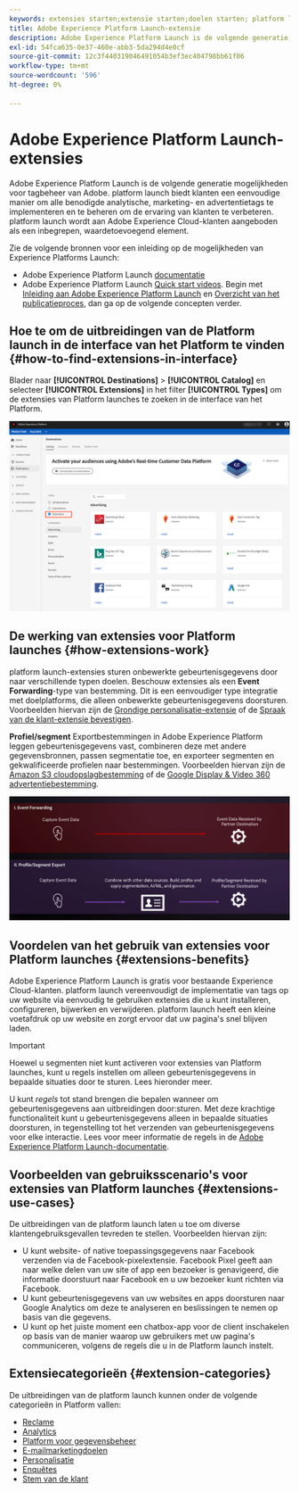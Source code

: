```yaml
---
keywords: extensies starten;extensie starten;doelen starten; platform launch extensies;platform launch extensie;platform launch doelen
title: Adobe Experience Platform Launch-extensie
description: Adobe Experience Platform Launch is de volgende generatie mogelijkheden voor tagbeheer van Adobe. platform launch biedt klanten een eenvoudige manier om alle benodigde analytische, marketing- en advertentietags te implementeren en te beheren om de ervaring van klanten te verbeteren.
exl-id: 54fca635-0e37-460e-abb3-5da294d4e0cf
source-git-commit: 12c3f440319046491054b3ef3ec404798bb61f06
workflow-type: tm+mt
source-wordcount: '596'
ht-degree: 0%

---
```


# Adobe Experience Platform Launch-extensies

Adobe Experience Platform Launch is de volgende generatie mogelijkheden voor tagbeheer van Adobe. platform launch biedt klanten een eenvoudige manier om alle benodigde analytische, marketing- en advertentietags te implementeren en te beheren om de ervaring van klanten te verbeteren. platform launch wordt aan Adobe Experience Cloud-klanten aangeboden als een inbegrepen, waardetoevoegend element.

Zie de volgende bronnen voor een inleiding op de mogelijkheden van Experience Platforms Launch:

- Adobe Experience Platform Launch [documentatie](https://experienceleague.adobe.com/docs/launch/using/home.html)
- Adobe Experience Platform Launch [Quick start videos](../../../tags/quick-start/videos.md). Begin met [Inleiding aan Adobe Experience Platform Launch](https://www.youtube.com/embed/rwqqkG1SERU) en [Overzicht van het publicatieproces](https://helpx.adobe.com/analytics/how-to/adobe-launch-publishing-process.html), dan ga op de volgende concepten verder.

## Hoe te om de uitbreidingen van de Platform launch in de interface van het Platform te vinden {#how-to-find-extensions-in-interface}

Blader naar **[!UICONTROL Destinations]** > **[!UICONTROL Catalog]** en selecteer **[!UICONTROL Extensions]** in het filter **[!UICONTROL Types]** om de extensies van Platform launches te zoeken in de interface van het Platform.

![Extensies, filter in de interface](../../assets/catalog/launch-extensions/filter.png)

## De werking van extensies voor Platform launches {#how-extensions-work}

platform launch-extensies sturen onbewerkte gebeurtenisgegevens door naar verschillende typen doelen. Beschouw extensies als een **Event Forwarding**-type van bestemming. Dit is een eenvoudiger type integratie met doelplatforms, die alleen onbewerkte gebeurtenisgegevens doorsturen. Voorbeelden hiervan zijn de [Grondige personalisatie-extensie](../personalization/gainsight.md) of de [Spraak van de klant-extensie bevestigen](../voice/confirmit-digital-feedback.md).

**Profiel/segment** Exportbestemmingen in Adobe Experience Platform leggen gebeurtenisgegevens vast, combineren deze met andere gegevensbronnen, passen segmentatie toe, en exporteer segmenten en gekwalificeerde profielen naar bestemmingen. Voorbeelden hiervan zijn de [Amazon S3 cloudopslagbestemming](../cloud-storage/amazon-s3.md) of de [Google Display &amp; Video 360 advertentiebestemming](../advertising/google-dv360.md).

![Extensies van Experience Platforms Launch vergeleken met andere bestemmingen](../../assets/common/launch-and-other-destinations.png)

## Voordelen van het gebruik van extensies voor Platform launches {#extensions-benefits}

Adobe Experience Platform Launch is gratis voor bestaande Experience Cloud-klanten. platform launch vereenvoudigt de implementatie van tags op uw website via eenvoudig te gebruiken extensies die u kunt installeren, configureren, bijwerken en verwijderen. platform launch heeft een kleine voetafdruk op uw website en zorgt ervoor dat uw pagina&#39;s snel blijven laden.

>[!IMPORTANT]
>
>Hoewel u segmenten niet kunt activeren voor extensies van Platform launches, kunt u regels instellen om alleen gebeurtenisgegevens in bepaalde situaties door te sturen. Lees hieronder meer.

U kunt *regels* tot stand brengen die bepalen wanneer om gebeurtenisgegevens aan uitbreidingen door:sturen. Met deze krachtige functionaliteit kunt u gebeurtenisgegevens alleen in bepaalde situaties doorsturen, in tegenstelling tot het verzenden van gebeurtenisgegevens voor elke interactie. Lees voor meer informatie de regels in de [Adobe Experience Platform Launch-documentatie](../../../tags/ui/managing-resources/rules.md).

## Voorbeelden van gebruiksscenario&#39;s voor extensies van Platform launches {#extensions-use-cases}

De uitbreidingen van de platform launch laten u toe om diverse klantengebruiksgevallen tevreden te stellen. Voorbeelden hiervan zijn:

- U kunt website- of native toepassingsgegevens naar Facebook verzenden via de Facebook-pixelextensie. Facebook Pixel geeft aan naar welke delen van uw site of app een bezoeker is genavigeerd, die informatie doorstuurt naar Facebook en u uw bezoeker kunt richten via Facebook.
- U kunt gebeurtenisgegevens van uw websites en apps doorsturen naar Google Analytics om deze te analyseren en beslissingen te nemen op basis van die gegevens.
- U kunt op het juiste moment een chatbox-app voor de client inschakelen op basis van de manier waarop uw gebruikers met uw pagina&#39;s communiceren, volgens de regels die u in de Platform launch instelt.

## Extensiecategorieën {#extension-categories}

De uitbreidingen van de platform launch kunnen onder de volgende categorieën in Platform vallen:

- [Reclame](../advertising/overview.md)
- [Analytics](../analytics/overview.md)
- [Platform voor gegevensbeheer](../data-management/overview.md)
- [E-mailmarketingdoelen](../email-marketing/overview.md)
- [Personalisatie](../personalization/overview.md)
- [Enquêtes](../survey/overview.md)
- [Stem van de klant](../voice/overview.md)
